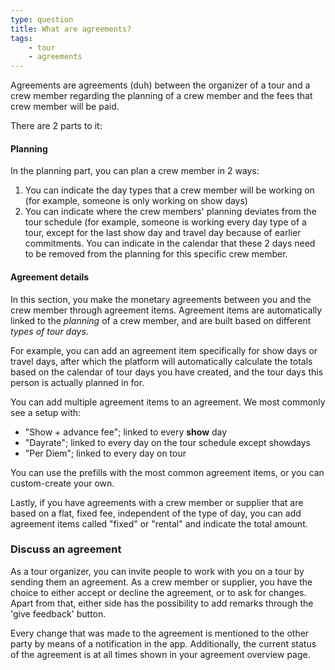```yaml
---
type: question
title: What are agreements?
tags:
    - tour
    - agreements
---
```

Agreements are agreements (duh) between the organizer of a tour and a crew member regarding the planning of a crew member and the fees that crew member will be paid.

There are 2 parts to it:
#### Planning
In the planning part, you can plan a crew member in 2 ways:
1. You can indicate the day types that a crew member will be working on (for example, someone is only working on show days)
2. You can indicate where the crew members' planning deviates from the tour schedule (for example, someone is working every day type of a tour, except for the last show day and travel day because of earlier commitments. You can indicate in the calendar that these 2 days need to be removed from the planning for this specific crew member.

#### Agreement details
In this section, you make the monetary agreements between you and the crew member through agreement items.
Agreement items are automatically linked to the *planning* of a crew member, and are built based on different *types of tour days*. 

For example, you can add an agreement item specifically for show days or travel days, after which the platform will automatically calculate the totals based on the calendar of tour days you have created, and the tour days this person is actually planned in for.

You can add multiple agreement items to an agreement. We most commonly see a setup with:
- "Show + advance fee"; linked to every **show** day
- "Dayrate"; linked to every day on the tour schedule except showdays
- "Per Diem"; linked to every day on tour

You can use the prefills with the most common agreement items, or you can custom-create your own.

Lastly, if you have agreements with a crew member or supplier that are based on a flat, fixed fee, independent of the type of day, you can add agreement items called "fixed" or "rental" and indicate the total amount.

### Discuss an agreement
As a tour organizer, you can invite people to work with you on a tour by sending them an agreement.
As a crew member or supplier, you have the choice to either accept or decline the agreement, or to ask for changes. Apart from that, either side has the possibility to add remarks through the 'give feedback' button.

Every change that was made to the agreement is mentioned to the other party by means of a notification in the app. 
Additionally, the current status of the agreement is at all times shown in your agreement overview page.
